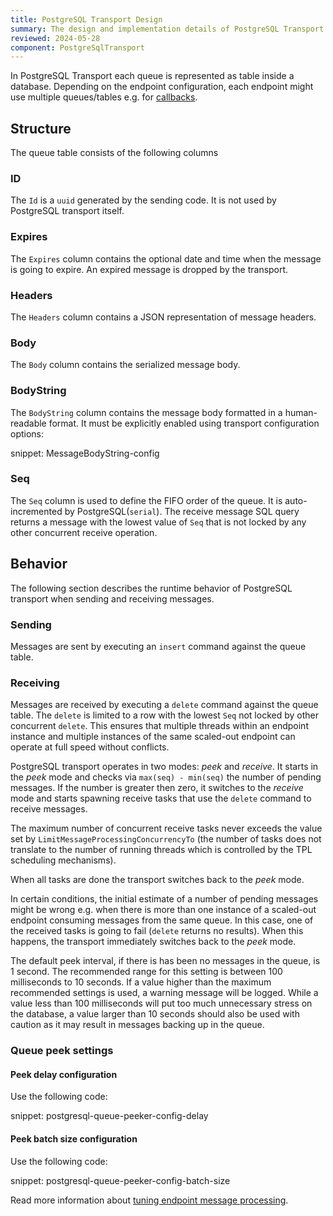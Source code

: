 ```yaml
---
title: PostgreSQL Transport Design
summary: The design and implementation details of PostgreSQL Transport
reviewed: 2024-05-28
component: PostgreSqlTransport
---
```


In PostgreSQL Transport each queue is represented as table inside a database. Depending on the endpoint configuration, each endpoint might use multiple queues/tables e.g. for [callbacks](/transports/sql/callbacks.md).

## Structure

The queue table consists of the following columns

### ID

The `Id` is a `uuid` generated by the sending code. It is not used by PostgreSQL transport itself.

### Expires

The `Expires` column contains the optional date and time when the message is going to expire. An expired message is dropped by the transport.

### Headers

The `Headers` column contains a JSON representation of message headers.

### Body

The `Body` column contains the serialized message body.

### BodyString

The `BodyString` column contains the message body formatted in a human-readable format. It must be explicitly enabled using transport configuration options:

snippet: MessageBodyString-config

### Seq

The `Seq` column is used to define the FIFO order of the queue. It is auto-incremented by PostgreSQL(`serial`). The receive message SQL query returns a message with the lowest value of `Seq` that is not locked by any other concurrent receive operation.

## Behavior

The following section describes the runtime behavior of PostgreSQL transport when sending and receiving messages.

### Sending

Messages are sent by executing an `insert` command against the queue table.

### Receiving

Messages are received by executing a `delete` command against the queue table. The `delete` is limited to a row with the lowest `Seq` not locked by other concurrent `delete`. This ensures that multiple threads within an endpoint instance and multiple instances of the same scaled-out endpoint can operate at full speed without conflicts.

PostgreSQL transport operates in two modes: *peek* and *receive*. It starts in the *peek* mode and checks via `max(seq) - min(seq)` the number of pending messages. If the number is greater then zero, it switches to the *receive* mode and starts spawning receive tasks that use the `delete` command to receive messages.

The maximum number of concurrent receive tasks never exceeds the value set by `LimitMessageProcessingConcurrencyTo` (the number of tasks does not translate to the number of running threads which is controlled by the TPL scheduling mechanisms).

When all tasks are done the transport switches back to the *peek* mode.

In certain conditions, the initial estimate of a number of pending messages might be wrong e.g. when there is more than one instance of a scaled-out endpoint consuming messages from the same queue. In this case, one of the received tasks is going to fail (`delete` returns no results). When this happens, the transport immediately switches back to the *peek* mode.

The default peek interval, if there is has been no messages in the queue, is 1 second. The recommended range for this setting is between 100 milliseconds to 10 seconds. If a value higher than the maximum recommended settings is used, a warning message will be logged. While a value less than 100 milliseconds will put too much unnecessary stress on the database, a value larger than 10 seconds should also be used with caution as it may result in messages backing up in the queue.

### Queue peek settings

#### Peek delay configuration

Use the following code:

snippet: postgresql-queue-peeker-config-delay

#### Peek batch size configuration

Use the following code:

snippet: postgresql-queue-peeker-config-batch-size

Read more information about [tuning endpoint message processing](/nservicebus/operations/tuning.md).

